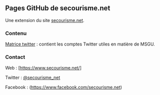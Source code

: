 ## Pages GitHub de secourisme.net

Une extension du site [secourisme.net](https://www.secourisme.net/).

### Contenu

[Matrice twitter](https://www.secourisme.net/spip.php?article735) : contient les comptes Twitter utiles en matière de MSGU.

### Contact

Web : [https://www.secourisme.net/]

Twitter : [@secourisme_net](https://twitter.com/secourisme_net)

Facebook : (https://www.facebook.com/secourisme.net)
